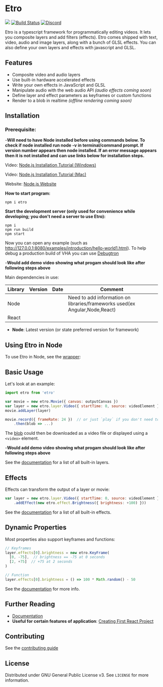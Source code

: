# Etro

[![](https://img.shields.io/npm/v/etro)](https://www.npmjs.com/package/etro)
[![Build Status](https://img.shields.io/endpoint.svg?url=https%3A%2F%2Factions-badge.atrox.dev%2Fetro-js%2Fetro%2Fbadge&style=flat)](https://actions-badge.atrox.dev/etro-js/etro/goto)
[![Discord](https://img.shields.io/badge/Discord-%235865F2.svg?style=flat&logo=discord&logoColor=white)](https://discord.gg/myrBsQ8Cht)

Etro is a typescript framework for programmatically editing videos. It lets you
composite layers and add filters (effects). Etro comes shipped with text, video,
audio and image layers, along with a bunch of GLSL effects. You can also define
your own layers and effects with javascript and GLSL.

## Features

- Composite video and audio layers
- Use built-in hardware accelerated effects
- Write your own effects in JavaScript and GLSL
- Manipulate audio with the web audio API *(audio effects coming soon)*
- Define layer and effect parameters as keyframes or custom functions
- Render to a blob in realtime *(offline rendering coming soon)*

## Installation

### Prerequisite:

-**Will need to have Node installed before using commands below. To check if node installed run node -v in terminal/command prompt. 
If version number appears then node installed. If an error message appears then it is not installed and can use links below for installation steps.**

Video: [Node.js Installation Tutorial (Windows)](https://www.youtube.com/watch?v=06X51c6WHsQ)

Video: [Node.js Installation Tutorial (Mac)](https://www.youtube.com/watch?v=TQks1p7xjdI)

Website: [Node.js Website](https://nodejs.org/en)

**How to start program:**
```
npm i etro
```

**Start the development server (only used for convenience while developing; you
don't need a server to use Etro):**

```
npm i
npm run build
npm start
```

Now you can open any example (such as
http://127.0.0.1:8080/examples/introduction/hello-world1.html).
To help debug a production build of VHA you can use [Debugtron](https://github.com/bytedance/debugtron)

-**Would add demo video showing what progam should look like after following steps above**

Main dependencies in use:

| Library          | Version | Date      | Comment |
| ---------------- | ------- | --------- | ------- |
|Node              |         |           | Need to add information on libraries/frameworks used(ex Angular,Node,React)|
|React             |         |           |         |


- **Node**: Latest version (or state preferred version for framework) 


## Using Etro in Node

To use Etro in Node, see the [wrapper](https://github.com/etro-js/etro-node):


## Basic Usage

Let's look at an example:
```js
import etro from 'etro'

var movie = new etro.Movie({ canvas: outputCanvas })
var layer = new etro.layer.Video({ startTime: 0, source: videoElement })  // the layer starts at 0s
movie.addLayer(layer)

movie.record({ frameRate: 24 })  // or just `play` if you don't need to save it
    .then(blob => ...)
```

The [blob](https://developer.mozilla.org/en-US/docs/Web/API/Blob) could then be downloaded as a video file or displayed using a `<video>`
element.

-**Would add demo video showing what progam should look like after following steps above**

See the [documentation](https://etrojs.dev/docs/category/layers) for a list of
all built-in layers.


## Effects

Effects can transform the output of a layer or movie:
```js
var layer = new etro.layer.Video({ startTime: 0, source: videoElement })
    .addEffect(new etro.effect.Brightness({ brightness: +100) }))
```

See the [documentation](https://etrojs.dev/docs/category/effects) for a list of
all built-in effects.

## Dynamic Properties

Most properties also support keyframes and functions:
```js
// Keyframes
layer.effects[0].brightness = new etro.KeyFrame(
  [0, -75],  // brightness == -75 at 0 seconds
  [2, +75]  // +75 at 2 seconds
)

// Function
layer.effects[0].brightness = () => 100 * Math.random() - 50
```

See the [documentation](https://etrojs.dev/docs/reference/dynamic-properties)
for more info.

## Further Reading

- [Documentation](https://etrojs.dev/docs/intro)
- **Useful for certain features of application**: [Creating First React Project](https://www.youtube.com/watch?v=IbWXHfz91_Y)

## Contributing

See the [contributing guide](CONTRIBUTING.md)

## License

Distributed under GNU General Public License v3. See `LICENSE` for more
information.
